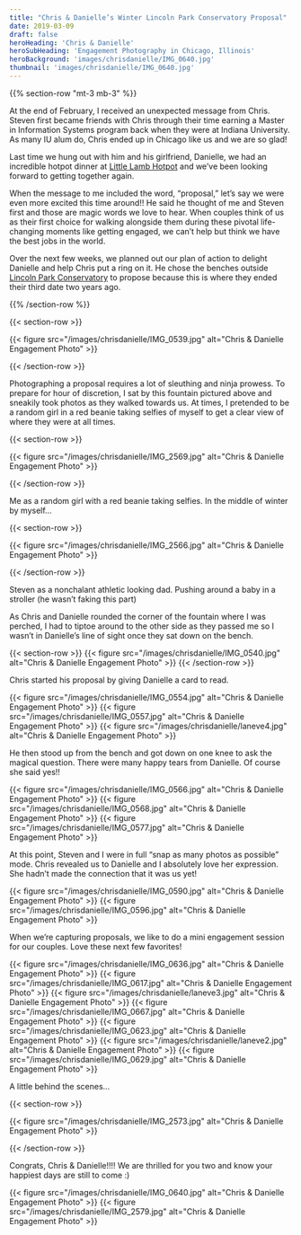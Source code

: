 ```yaml
---
title: "Chris & Danielle’s Winter Lincoln Park Conservatory Proposal"
date: 2019-03-09
draft: false
heroHeading: 'Chris & Danielle'
heroSubHeading: 'Engagement Photography in Chicago, Illinois'
heroBackground: 'images/chrisdanielle/IMG_0640.jpg'
thumbnail: 'images/chrisdanielle/IMG_0640.jpg'
---
```


{{% section-row "mt-3 mb-3" %}}

At the end of February, I received an unexpected message from Chris. Steven first became friends with Chris through their time earning a Master in Information Systems program back when they were at Indiana University. As many IU alum do, Chris ended up in Chicago like us and we are so glad! 

Last time we hung out with him and his girlfriend, Danielle, we had an incredible hotpot dinner at [Little Lamb Hotpot](http://littlelambchicago.com/) and we’ve been looking forward to getting together again. 

When the message to me included the word, “proposal,” let’s say we were even more excited this time around!! He said he thought of me and Steven first and those are magic words we love to hear. When couples think of us as their first choice for walking alongside them during these pivotal life-changing moments like getting engaged, we can’t help but think we have the best jobs in the world. 

Over the next few weeks, we planned out our plan of action to delight Danielle and help Chris put a ring on it. He chose the benches outside [Lincoln Park Conservatory](https://www.chicagoparkdistrict.com/parks-facilities/lincoln-park-conservatory) to propose because this is where they ended their third date two years ago. 

{{% /section-row %}}

{{< section-row >}}

{{< figure src="/images/chrisdanielle/IMG_0539.jpg" alt="Chris & Danielle Engagement Photo" >}}

{{< /section-row >}}

Photographing a proposal requires a lot of sleuthing and ninja prowess. To prepare for hour of discretion, I sat by this fountain pictured above and sneakily took photos as they walked towards us. At times, I pretended to be a random girl in a red beanie taking selfies of myself to get a clear view of where they were at all times.

{{< section-row >}}

{{< figure src="/images/chrisdanielle/IMG_2569.jpg" alt="Chris & Danielle Engagement Photo" >}}

{{< /section-row >}}

Me as a random girl with a red beanie taking selfies.
In the middle of winter by myself…

{{< section-row >}}

{{< figure src="/images/chrisdanielle/IMG_2566.jpg" alt="Chris & Danielle Engagement Photo" >}}

{{< /section-row >}}

Steven as a nonchalant athletic looking dad.
Pushing around a baby in a stroller (he wasn’t faking this part)

As Chris and Danielle rounded the corner of the fountain where I was perched, I had to tiptoe around to the other side as they passed me so I wasn’t in Danielle’s line of sight once they sat down on the bench. 

{{< section-row >}}
{{< figure src="/images/chrisdanielle/IMG_0540.jpg" alt="Chris & Danielle Engagement Photo" >}}
{{< /section-row >}}

Chris started his proposal by giving Danielle a card to read.

{{< figure src="/images/chrisdanielle/IMG_0554.jpg" alt="Chris & Danielle Engagement Photo" >}}
{{< figure src="/images/chrisdanielle/IMG_0557.jpg" alt="Chris & Danielle Engagement Photo" >}}
{{< figure src="/images/chrisdanielle/laneve4.jpg" alt="Chris & Danielle Engagement Photo" >}}

He then stood up from the bench and got down on one knee to ask the magical question. There were many happy tears from Danielle. Of course she said yes!!

{{< figure src="/images/chrisdanielle/IMG_0566.jpg" alt="Chris & Danielle Engagement Photo" >}}
{{< figure src="/images/chrisdanielle/IMG_0568.jpg" alt="Chris & Danielle Engagement Photo" >}}
{{< figure src="/images/chrisdanielle/IMG_0577.jpg" alt="Chris & Danielle Engagement Photo" >}}

At this point, Steven and I were in full “snap as many photos as possible” mode. Chris revealed us to Danielle and I absolutely love her expression. She hadn’t made the connection that it was us yet! 

{{< figure src="/images/chrisdanielle/IMG_0590.jpg" alt="Chris & Danielle Engagement Photo" >}}
{{< figure src="/images/chrisdanielle/IMG_0596.jpg" alt="Chris & Danielle Engagement Photo" >}}

When we’re capturing proposals, we like to do a mini engagement session for our couples. Love these next few favorites!

{{< figure src="/images/chrisdanielle/IMG_0636.jpg" alt="Chris & Danielle Engagement Photo" >}}
{{< figure src="/images/chrisdanielle/IMG_0617.jpg" alt="Chris & Danielle Engagement Photo" >}}
{{< figure src="/images/chrisdanielle/laneve3.jpg" alt="Chris & Danielle Engagement Photo" >}}
{{< figure src="/images/chrisdanielle/IMG_0667.jpg" alt="Chris & Danielle Engagement Photo" >}}
{{< figure src="/images/chrisdanielle/IMG_0623.jpg" alt="Chris & Danielle Engagement Photo" >}}
{{< figure src="/images/chrisdanielle/laneve2.jpg" alt="Chris & Danielle Engagement Photo" >}}
{{< figure src="/images/chrisdanielle/IMG_0629.jpg" alt="Chris & Danielle Engagement Photo" >}}

A little behind the scenes…

{{< section-row >}}

{{< figure src="/images/chrisdanielle/IMG_2573.jpg" alt="Chris & Danielle Engagement Photo" >}}

{{< /section-row >}}

Congrats, Chris & Danielle!!!! We are thrilled for you two and know your happiest days are still to come :)

{{< figure src="/images/chrisdanielle/IMG_0640.jpg" alt="Chris & Danielle Engagement Photo" >}}
{{< figure src="/images/chrisdanielle/IMG_2579.jpg" alt="Chris & Danielle Engagement Photo" >}}